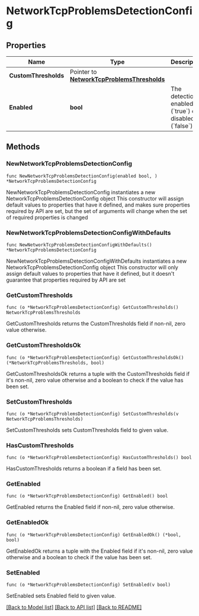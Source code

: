 # NetworkTcpProblemsDetectionConfig

## Properties

Name | Type | Description | Notes
------------ | ------------- | ------------- | -------------
**CustomThresholds** | Pointer to [**NetworkTcpProblemsThresholds**](NetworkTcpProblemsThresholds.md) |  | [optional] 
**Enabled** | **bool** | The detection is enabled (&#x60;true&#x60;) or disabled (&#x60;false&#x60;). | 

## Methods

### NewNetworkTcpProblemsDetectionConfig

`func NewNetworkTcpProblemsDetectionConfig(enabled bool, ) *NetworkTcpProblemsDetectionConfig`

NewNetworkTcpProblemsDetectionConfig instantiates a new NetworkTcpProblemsDetectionConfig object
This constructor will assign default values to properties that have it defined,
and makes sure properties required by API are set, but the set of arguments
will change when the set of required properties is changed

### NewNetworkTcpProblemsDetectionConfigWithDefaults

`func NewNetworkTcpProblemsDetectionConfigWithDefaults() *NetworkTcpProblemsDetectionConfig`

NewNetworkTcpProblemsDetectionConfigWithDefaults instantiates a new NetworkTcpProblemsDetectionConfig object
This constructor will only assign default values to properties that have it defined,
but it doesn't guarantee that properties required by API are set

### GetCustomThresholds

`func (o *NetworkTcpProblemsDetectionConfig) GetCustomThresholds() NetworkTcpProblemsThresholds`

GetCustomThresholds returns the CustomThresholds field if non-nil, zero value otherwise.

### GetCustomThresholdsOk

`func (o *NetworkTcpProblemsDetectionConfig) GetCustomThresholdsOk() (*NetworkTcpProblemsThresholds, bool)`

GetCustomThresholdsOk returns a tuple with the CustomThresholds field if it's non-nil, zero value otherwise
and a boolean to check if the value has been set.

### SetCustomThresholds

`func (o *NetworkTcpProblemsDetectionConfig) SetCustomThresholds(v NetworkTcpProblemsThresholds)`

SetCustomThresholds sets CustomThresholds field to given value.

### HasCustomThresholds

`func (o *NetworkTcpProblemsDetectionConfig) HasCustomThresholds() bool`

HasCustomThresholds returns a boolean if a field has been set.

### GetEnabled

`func (o *NetworkTcpProblemsDetectionConfig) GetEnabled() bool`

GetEnabled returns the Enabled field if non-nil, zero value otherwise.

### GetEnabledOk

`func (o *NetworkTcpProblemsDetectionConfig) GetEnabledOk() (*bool, bool)`

GetEnabledOk returns a tuple with the Enabled field if it's non-nil, zero value otherwise
and a boolean to check if the value has been set.

### SetEnabled

`func (o *NetworkTcpProblemsDetectionConfig) SetEnabled(v bool)`

SetEnabled sets Enabled field to given value.



[[Back to Model list]](../README.md#documentation-for-models) [[Back to API list]](../README.md#documentation-for-api-endpoints) [[Back to README]](../README.md)


